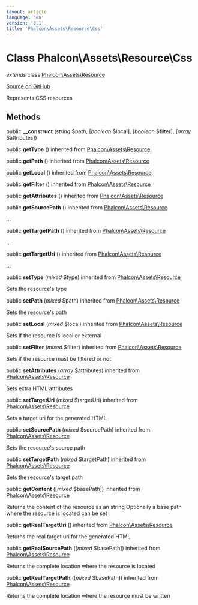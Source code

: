 ```yaml
---
layout: article
language: 'en'
version: '3.1'
title: 'Phalcon\Assets\Resource\Css'
---
```

# Class **Phalcon\Assets\Resource\Css**

*extends* class [Phalcon\Assets\Resource](/3.1/en/api/Phalcon_Assets_Resource)

<a href="https://github.com/phalcon/cphalcon/tree/v3.1.0/phalcon/assets/resource/css.zep" class="btn btn-default btn-sm">Source on GitHub</a>

Represents CSS resources


## Methods
public  **__construct** (*string* $path, [*boolean* $local], [*boolean* $filter], [*array* $attributes])





public  **getType** () inherited from [Phalcon\Assets\Resource](/3.1/en/api/Phalcon_Assets_Resource)





public  **getPath** () inherited from [Phalcon\Assets\Resource](/3.1/en/api/Phalcon_Assets_Resource)





public  **getLocal** () inherited from [Phalcon\Assets\Resource](/3.1/en/api/Phalcon_Assets_Resource)





public  **getFilter** () inherited from [Phalcon\Assets\Resource](/3.1/en/api/Phalcon_Assets_Resource)





public  **getAttributes** () inherited from [Phalcon\Assets\Resource](/3.1/en/api/Phalcon_Assets_Resource)





public  **getSourcePath** () inherited from [Phalcon\Assets\Resource](/3.1/en/api/Phalcon_Assets_Resource)

...


public  **getTargetPath** () inherited from [Phalcon\Assets\Resource](/3.1/en/api/Phalcon_Assets_Resource)

...


public  **getTargetUri** () inherited from [Phalcon\Assets\Resource](/3.1/en/api/Phalcon_Assets_Resource)

...


public  **setType** (*mixed* $type) inherited from [Phalcon\Assets\Resource](/3.1/en/api/Phalcon_Assets_Resource)

Sets the resource's type



public  **setPath** (*mixed* $path) inherited from [Phalcon\Assets\Resource](/3.1/en/api/Phalcon_Assets_Resource)

Sets the resource's path



public  **setLocal** (*mixed* $local) inherited from [Phalcon\Assets\Resource](/3.1/en/api/Phalcon_Assets_Resource)

Sets if the resource is local or external



public  **setFilter** (*mixed* $filter) inherited from [Phalcon\Assets\Resource](/3.1/en/api/Phalcon_Assets_Resource)

Sets if the resource must be filtered or not



public  **setAttributes** (*array* $attributes) inherited from [Phalcon\Assets\Resource](/3.1/en/api/Phalcon_Assets_Resource)

Sets extra HTML attributes



public  **setTargetUri** (*mixed* $targetUri) inherited from [Phalcon\Assets\Resource](/3.1/en/api/Phalcon_Assets_Resource)

Sets a target uri for the generated HTML



public  **setSourcePath** (*mixed* $sourcePath) inherited from [Phalcon\Assets\Resource](/3.1/en/api/Phalcon_Assets_Resource)

Sets the resource's source path



public  **setTargetPath** (*mixed* $targetPath) inherited from [Phalcon\Assets\Resource](/3.1/en/api/Phalcon_Assets_Resource)

Sets the resource's target path



public  **getContent** ([*mixed* $basePath]) inherited from [Phalcon\Assets\Resource](/3.1/en/api/Phalcon_Assets_Resource)

Returns the content of the resource as an string
Optionally a base path where the resource is located can be set



public  **getRealTargetUri** () inherited from [Phalcon\Assets\Resource](/3.1/en/api/Phalcon_Assets_Resource)

Returns the real target uri for the generated HTML



public  **getRealSourcePath** ([*mixed* $basePath]) inherited from [Phalcon\Assets\Resource](/3.1/en/api/Phalcon_Assets_Resource)

Returns the complete location where the resource is located



public  **getRealTargetPath** ([*mixed* $basePath]) inherited from [Phalcon\Assets\Resource](/3.1/en/api/Phalcon_Assets_Resource)

Returns the complete location where the resource must be written



